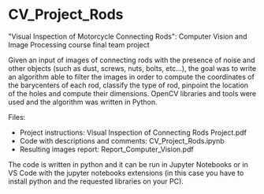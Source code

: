 # CV_Project_Rods
"Visual Inspection of Motorcycle Connecting Rods": Computer Vision and Image Processing course final team project

Given an input of images of connecting rods with the presence of noise and other objects (such as dust, screws, nuts, bolts, etc...), the goal was to write an algorithm able to filter the images in order to compute the coordinates of the barycenters of each rod, classify the type of rod, pinpoint the location of the holes and compute their dimensions. OpenCV libraries and tools were used and the algorithm was written in Python.

Files:
- Project instructions: Visual Inspection of Connecting Rods Project.pdf
- Code with descriptions and comments: CV_Project_Rods.ipynb
- Resulting images report: Report_Computer_Vision.pdf

The code is written in python and it can be run in Jupyter Notebooks or in VS Code with the jupyter notebooks extensions (in this case you have to install python and the requested libraries on your PC).
